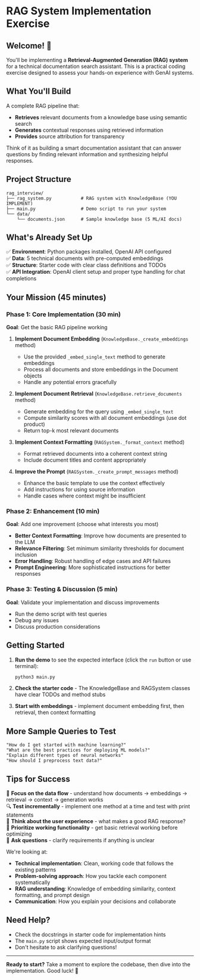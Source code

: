 # RAG System Implementation Exercise

## Welcome! 👋

You'll be implementing a **Retrieval-Augmented Generation (RAG) system** for a technical documentation search assistant.
This is a practical coding exercise designed to assess your hands-on experience with GenAI systems.

## What You'll Build

A complete RAG pipeline that:

- **Retrieves** relevant documents from a knowledge base using semantic search
- **Generates** contextual responses using retrieved information
- **Provides** source attribution for transparency

Think of it as building a smart documentation assistant that can answer questions by finding relevant information and
synthesizing helpful responses.

## Project Structure

```
rag_interview/
├── rag_system.py           # RAG system with KnowledgeBase (YOU IMPLEMENT)
├── main.py                 # Demo script to run your system
└── data/
    └── documents.json      # Sample knowledge base (5 ML/AI docs)
```

## What's Already Set Up

✅ **Environment**: Python packages installed, OpenAI API configured  
✅ **Data**: 5 technical documents with pre-computed embeddings  
✅ **Structure**: Starter code with clear class definitions and TODOs  
✅ **API Integration**: OpenAI client setup and proper type handling for chat completions

## Your Mission (45 minutes)

### Phase 1: Core Implementation (30 min)

**Goal**: Get the basic RAG pipeline working

1. **Implement Document Embedding** (`KnowledgeBase._create_embeddings` method)
    - Use the provided `_embed_single_text` method to generate embeddings
    - Process all documents and store embeddings in the Document objects
    - Handle any potential errors gracefully

2. **Implement Document Retrieval** (`KnowledgeBase.retrieve_documents` method)
    - Generate embedding for the query using `_embed_single_text`
    - Compute similarity scores with all document embeddings (use dot product)
    - Return top-k most relevant documents

3. **Implement Context Formatting** (`RAGSystem._format_context` method)
    - Format retrieved documents into a coherent context string
    - Include document titles and content appropriately

4. **Improve the Prompt** (`RAGSystem._create_prompt_messages` method)
    - Enhance the basic template to use the context effectively
    - Add instructions for using source information
    - Handle cases where context might be insufficient

### Phase 2: Enhancement (10 min)

**Goal**: Add one improvement (choose what interests you most)

- **Better Context Formatting**: Improve how documents are presented to the LLM
- **Relevance Filtering**: Set minimum similarity thresholds for document inclusion
- **Error Handling**: Robust handling of edge cases and API failures
- **Prompt Engineering**: More sophisticated instructions for better responses

### Phase 3: Testing & Discussion (5 min)

**Goal**: Validate your implementation and discuss improvements

- Run the demo script with test queries
- Debug any issues
- Discuss production considerations

## Getting Started

1. **Run the demo** to see the expected interface (click the `run` button or use terminal):
   ```bash
   python3 main.py
   ```

2. **Check the starter code** - The KnowledgeBase and RAGSystem classes have clear TODOs and method stubs

3. **Start with embeddings** - implement document embedding first, then retrieval, then context formatting

## More Sample Queries to Test

```
"How do I get started with machine learning?"
"What are the best practices for deploying ML models?"
"Explain different types of neural networks"
"How should I preprocess text data?"
```

## Tips for Success

🎯 **Focus on the data flow** - understand how documents → embeddings → retrieval → context → generation works  
🔍 **Test incrementally** - implement one method at a time and test with print statements  
💬 **Think about the user experience** - what makes a good RAG response?  
🚀 **Prioritize working functionality** - get basic retrieval working before optimizing  
🤝 **Ask questions** - clarify requirements if anything is unclear

We're looking at:

- **Technical implementation**: Clean, working code that follows the existing patterns
- **Problem-solving approach**: How you tackle each component systematically
- **RAG understanding**: Knowledge of embedding similarity, context formatting, and prompt design
- **Communication**: How you explain your decisions and collaborate

## Need Help?

- Check the docstrings in starter code for implementation hints
- The `main.py` script shows expected input/output format
- Don't hesitate to ask clarifying questions!

---

**Ready to start?** Take a moment to explore the codebase, then dive into the implementation. Good luck! 🚀